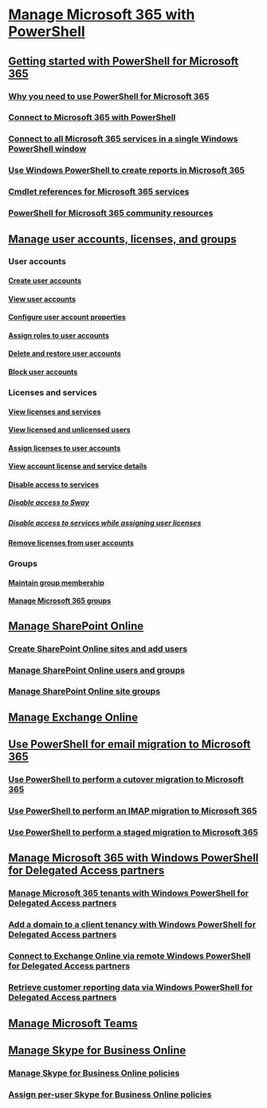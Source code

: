 ﻿
# [Manage Microsoft 365 with PowerShell](manage-office-365-with-office-365-powershell.md)
## [Getting started with PowerShell for Microsoft 365](getting-started-with-office-365-powershell.md)
### [Why you need to use PowerShell for Microsoft 365](why-you-need-to-use-office-365-powershell.md)
### [Connect to Microsoft 365 with PowerShell](connect-to-office-365-powershell.md)
### [Connect to all Microsoft 365 services in a single Windows PowerShell window](connect-to-all-office-365-services-in-a-single-windows-powershell-window.md)
### [Use Windows PowerShell to create reports in Microsoft 365](use-windows-powershell-to-create-reports-in-office-365.md)
### [Cmdlet references for Microsoft 365 services](cmdlet-references-for-office-365-services.md)
### [PowerShell for Microsoft 365 community resources](office-365-powershell-community-resources.md)

## [Manage user accounts, licenses, and groups](manage-user-accounts-and-licenses-with-office-365-powershell.md)

### User accounts
#### [Create user accounts](create-user-accounts-with-office-365-powershell.md)
#### [View user accounts](view-user-accounts-with-office-365-powershell.md)
#### [Configure user account properties](configure-user-account-properties-with-office-365-powershell.md)
#### [Assign roles to user accounts](assign-roles-to-user-accounts-with-office-365-powershell.md)
#### [Delete and restore user accounts](delete-and-restore-user-accounts-with-office-365-powershell.md)
#### [Block user accounts](block-user-accounts-with-office-365-powershell.md)

### Licenses and services
#### [View licenses and services](view-licenses-and-services-with-office-365-powershell.md)
#### [View licensed and unlicensed users](view-licensed-and-unlicensed-users-with-office-365-powershell.md)
#### [Assign licenses to user accounts](assign-licenses-to-user-accounts-with-office-365-powershell.md)
#### [View account license and service details](view-account-license-and-service-details-with-office-365-powershell.md)
#### [Disable access to services](disable-access-to-services-with-office-365-powershell.md)
##### [Disable access to Sway](disable-access-to-sway-with-office-365-powershell.md)
##### [Disable access to services while assigning user licenses](disable-access-to-services-while-assigning-user-licenses.md)
#### [Remove licenses from user accounts](remove-licenses-from-user-accounts-with-office-365-powershell.md)

### Groups
#### [Maintain group membership](maintain-group-membership-with-office-365-powershell.md)
#### [Manage Microsoft 365 groups](manage-office-365-groups-with-powershell.md)

## [Manage SharePoint Online](manage-sharepoint-online-with-office-365-powershell.md)
### [Create SharePoint Online sites and add users](create-sharepoint-sites-and-add-users-with-powershell.md)
### [Manage SharePoint Online users and groups](manage-sharepoint-users-and-groups-with-powershell.md)
### [Manage SharePoint Online site groups](manage-sharepoint-site-groups-with-powershell.md)
## [Manage Exchange Online](manage-exchange-online-with-office-365-powershell.md)
## [Use PowerShell for email migration to Microsoft 365](use-powershell-for-email-migration-to-office-365.md)
### [Use PowerShell to perform a cutover migration to Microsoft 365](use-powershell-to-perform-a-cutover-migration-to-office-365.md)
### [Use PowerShell to perform an IMAP migration to Microsoft 365](use-powershell-to-perform-an-imap-migration-to-office-365.md)
### [Use PowerShell to perform a staged migration to Microsoft 365](use-powershell-to-perform-a-staged-migration-to-office-365.md)
## [Manage Microsoft 365 with Windows PowerShell for Delegated Access partners](manage-office-365-with-windows-powershell-for-delegated-access-permissions-dap-p.md)
### [Manage Microsoft 365 tenants with Windows PowerShell for Delegated Access partners](manage-office-365-tenants-with-windows-powershell-for-delegated-access-permissio.md)
### [Add a domain to a client tenancy with Windows PowerShell for Delegated Access partners](add-a-domain-to-a-client-tenancy-with-windows-powershell-for-delegated-access-pe.md)
### [Connect to Exchange Online via remote Windows PowerShell for Delegated Access partners](connect-to-exchange-online-tenants-with-remote-windows-powershell-for-delegated.md)
### [Retrieve customer reporting data via Windows PowerShell for Delegated Access partners](retrieve-customer-tenant-reporting-data-with-windows-powershell-for-delegated-ac.md)
## [Manage Microsoft Teams](manage-microsoft-teams-with-office-365-powershell.md)
## [Manage Skype for Business Online](manage-skype-for-business-online-with-office-365-powershell.md)
### [Manage Skype for Business Online policies](manage-skype-for-business-online-policies-with-office-365-powershell.md)
### [Assign per-user Skype for Business Online policies](assign-per-user-skype-for-business-online-policies-with-office-365-powershell.md)